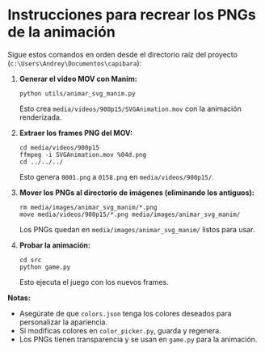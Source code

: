 # Instrucciones para recrear los PNGs de la animación

Sigue estos comandos en orden desde el directorio raíz del proyecto (`c:\Users\Andrey\Documentos\capibara`):

1. **Generar el video MOV con Manim:**
   ```
   python utils/animar_svg_manim.py
   ```
   Esto crea `media/videos/900p15/SVGAnimation.mov` con la animación renderizada.

2. **Extraer los frames PNG del MOV:**
   ```
   cd media/videos/900p15
   ffmpeg -i SVGAnimation.mov %04d.png
   cd ../../../
   ```
   Esto genera `0001.png` a `0158.png` en `media/videos/900p15/`.

3. **Mover los PNGs al directorio de imágenes (eliminando los antiguos):**
   ```
   rm media/images/animar_svg_manim/*.png
   move media/videos/900p15/*.png media/images/animar_svg_manim/
   ```
   Los PNGs quedan en `media/images/animar_svg_manim/` listos para usar.

4. **Probar la animación:**
   ```
   cd src
   python game.py
   ```
   Esto ejecuta el juego con los nuevos frames.

**Notas:**
- Asegúrate de que `colors.json` tenga los colores deseados para personalizar la apariencia.
- Si modificas colores en `color_picker.py`, guarda y regenera.
- Los PNGs tienen transparencia y se usan en `game.py` para la animación.